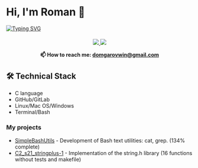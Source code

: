 # Hi, I'm Roman 👋
<a href="https://git.io/typing-svg"><img src="https://readme-typing-svg.demolab.com?font=Fira+Code&pause=3000&color=03F700&center=true&multiline=true&random=false&width=1000&height=29&lines=Pre-junior+programmer.+I+study+at+school+21.+I+post+my+finished+projects+on+GitHub." alt="Typing SVG" /></a>
<h4 align="center"> <a align="center" href="https://t.me/syn_0tca">
       <img src="https://img.shields.io/badge/Telegram-2CA5E0?style=for-the-badge&logo=telegram&logoColor=white"/>
   </a>
    <a href="mailto:domogarovwin@gmail.com"/>
       <img src="https://img.shields.io/badge/Gmail-D14836?style=for-the-badge&logo=gmail&logoColor=white"/>
   </a>
<p></p>
📫 How to reach me: <a href='mailto:roman.beskrovnyy@gmail.com'>domgarovwin@gmail.com</a>
</h4>

## 🛠 Technical Stack
*   C language
*   GitHub/GitLab
*   Linux/Mac OS/Windows
*   Terminal/Bash

### My projects

*   [SimpleBashUtils](https://github.com/fathersson/C3_SimpleBashUtils-1) - Development of Bash text utilities: cat, grep. (134% complete)
*   [C2_s21_stringplus-1](https://github.com/fathersson/C2_s21_stringplus-1) - Implementation of the string.h library (16 functions without tests and makefile)
